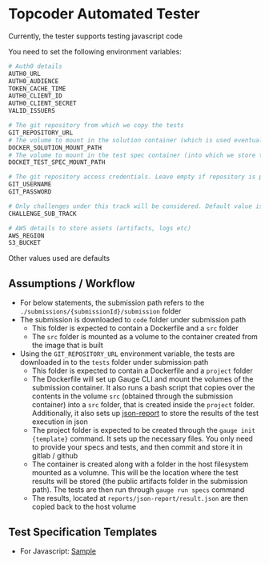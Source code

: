 # Topcoder Automated Tester

Currently, the tester supports testing javascript code

You need to set the following environment variables:

```bash
# Auth0 details
AUTH0_URL
AUTH0_AUDIENCE
TOKEN_CACHE_TIME
AUTH0_CLIENT_ID
AUTH0_CLIENT_SECRET
VALID_ISSUERS

# The git repository from which we copy the tests
GIT_REPOSITORY_URL
# The volume to mount in the solution container (which is used eventually by test spec container)
DOCKER_SOLUTION_MOUNT_PATH
# The volume to mount in the test spec container (into which we store the test result json)
DOCKET_TEST_SPEC_MOUNT_PATH

# The git repository access credentials. Leave empty if repository is publicly available
GIT_USERNAME
GIT_PASSWORD

# Only challenges under this track will be considered. Default value is 'Automated Testing'
CHALLENGE_SUB_TRACK

# AWS details to store assets (artifacts, logs etc)
AWS_REGION
S3_BUCKET
```

Other values used are defaults

## Assumptions / Workflow

- For below statements, the submission path refers to the `./submissions/{submissionId}/submission` folder
- The submission is downloaded to `code` folder under submission path
  - This folder is expected to contain a Dockerfile and a `src` folder
  - The `src` folder is mounted as a volume to the container created from the image that is built
- Using the `GIT_REPOSITORY_URL` environment variable, the tests are downloaded in to the `tests` folder under submission path
  - This folder is expected to contain a Dockerfile and a `project` folder
  - The Dockerfile will set up Gauge CLI and mount the volumes of the submission container. It also runs a bash script that copies over the contents in the volume `src` (obtained through the submission container) into a `src` folder, that is created inside the `project` folder. Additionally, it also sets up [json-report](https://github.com/getgauge-contrib/json-report) to store the results of the test execution in json
  - The project folder is expected to be created through the `gauge init {template}` command. It sets up the necessary files. You only need to provide your specs and tests, and then commit and store it in gitlab / github
  - The container is created along with a folder in the host filesystem mounted as a volumne. This will be the location where the test results will be stored (the public artifacts folder in the submission path). The tests are then run through `gauge run specs` command
  - The results, located at `reports/json-report/result.json` are then copied back to the host volume

## Test Specification Templates

- For Javascript: [Sample](https://gitlab.com/callmekatootie/gauge-sample-spec-js)
